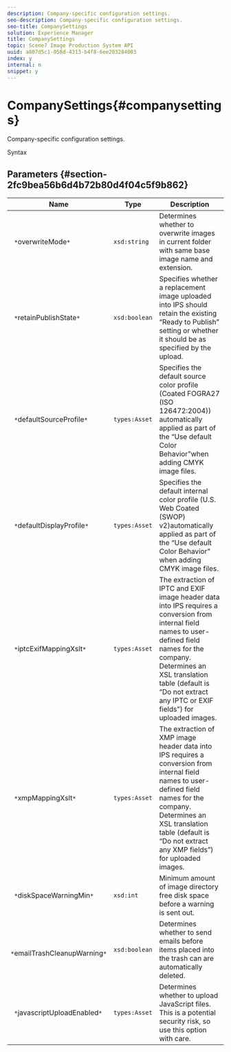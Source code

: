 ```yaml
---
description: Company-specific configuration settings.
seo-description: Company-specific configuration settings.
seo-title: CompanySettings
solution: Experience Manager
title: CompanySettings
topic: Scene7 Image Production System API
uuid: a807d5c1-058d-4313-b4f8-6ee203284003
index: y
internal: n
snippet: y
---
```


# CompanySettings{#companysettings}

Company-specific configuration settings.

 Syntax 

## Parameters {#section-2fc9bea56b6d4b72b80d4f04c5f9b862}

|  Name  | Type  | Description  |
|---|---|---|
|  ` *`overwriteMode`*`  | `xsd:string`  | Determines whether to overwrite images in current folder with same base image name and extension.  |
|  ` *`retainPublishState`*`  | `xsd:boolean`  | Specifies whether a replacement image uploaded into IPS should retain the existing “Ready to Publish” setting or whether it should be as specified by the upload.  |
|  ` *`defaultSourceProfile`*`  | `types:Asset`  | Specifies the default source color profile (Coated FOGRA27 (ISO 126472:2004)) automatically applied as part of the “Use default Color Behavior”when adding CMYK image files.  |
|  ` *`defaultDisplayProfile`*`  | `types:Asset`  | Specifies the default internal color profile (U.S. Web Coated (SWOP) v2)automatically applied as part of the “Use default Color Behavior” when adding CMYK image files.  |
|  ` *`iptcExifMappingXslt`*`  | `types:Asset`  | The extraction of IPTC and EXIF image header data into IPS requires a conversion from internal field names to user-defined field names for the company. Determines an XSL translation table (default is “Do not extract any IPTC or EXIF fields”) for uploaded images.  |
|  ` *`xmpMappingXslt`*`  | `types:Asset`  | The extraction of XMP image header data into IPS requires a conversion from internal field names to user-defined field names for the company. Determines an XSL translation table (default is “Do not extract any XMP fields”) for uploaded images.  |
|  ` *`diskSpaceWarningMin`*`  | `xsd:int`  | Minimum amount of image directory free disk space before a warning is sent out.  |
|  ` *`emailTrashCleanupWarning`*`  | `xsd:boolean`  | Determines whether to send emails before items placed into the trash can are automatically deleted.  |
|  ` *`javascriptUploadEnabled`*`  | `types:Asset`  | Determines whether to upload JavaScript files. This is a potential security risk, so use this option with care.  |

